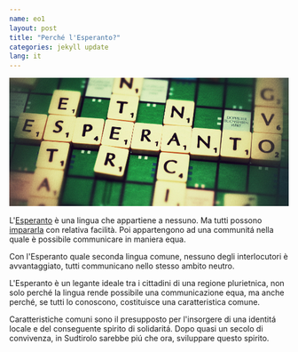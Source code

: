 ```yaml
---
name: eo1
layout: post
title: "Perché l'Esperanto?"
categories: jekyll update
lang: it
---
```

![Bild](../../bildoj/esperanto.jpg)

L'[Esperanto](http://it.wikipedia.org/wiki/Esperanto) è una lingua che appartiene a nessuno. Ma tutti possono [impararla](http://it.lernu.net/) con relativa facilità. Poi appartengono ad una communitá nella quale è possibile communicare in maniera equa. 

Con l'Esperanto quale seconda lingua comune, nessuno degli interlocutori è avvantaggiato, tutti communicano nello stesso ambito neutro. 

L'Esperanto è un legante ideale tra i cittadini di una regione plurietnica, non solo perché la lingua rende possibile una communicazione equa, ma anche perché, se tutti lo conoscono, costituisce una caratteristica comune.

Caratteristiche comuni sono il presupposto per l'insorgere di una identitá locale e del conseguente spirito di solidaritá. Dopo quasi un secolo di convivenza, in Sudtirolo sarebbe piú che ora, sviluppare questo spirito.